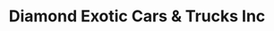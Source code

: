 ---
title: "Diamond Exotic Cars & Trucks Inc"
url: /calgary/diamond-exotic-cars-und-trucks-inc/
shop: Autohaus
---